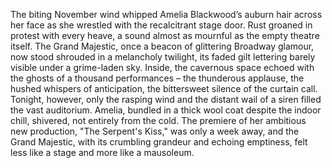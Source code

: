 The biting November wind whipped Amelia Blackwood’s auburn hair across her face as she wrestled with the recalcitrant stage door.  Rust groaned in protest with every heave, a sound almost as mournful as the empty theatre itself.  The Grand Majestic, once a beacon of glittering Broadway glamour, now stood shrouded in a melancholy twilight, its faded gilt lettering barely visible under a grime-laden sky.  Inside, the cavernous space echoed with the ghosts of a thousand performances – the thunderous applause, the hushed whispers of anticipation, the bittersweet silence of the curtain call. Tonight, however, only the rasping wind and the distant wail of a siren filled the vast auditorium.  Amelia, bundled in a thick wool coat despite the indoor chill, shivered, not entirely from the cold.  The premiere of her ambitious new production, "The Serpent's Kiss," was only a week away, and the Grand Majestic, with its crumbling grandeur and echoing emptiness, felt less like a stage and more like a mausoleum.
